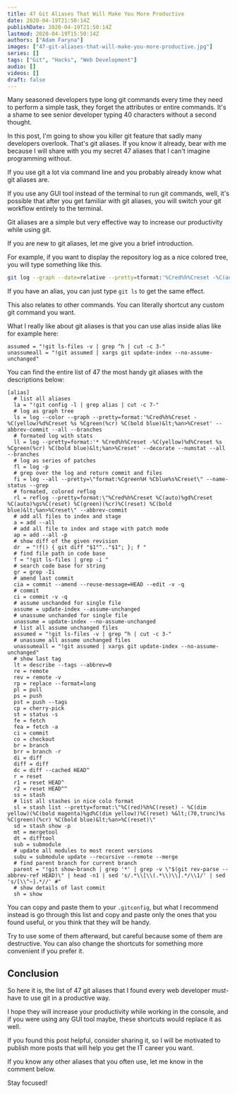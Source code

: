 ```yaml
---
title: 47 Git Aliases That Will Make You More Productive
date: 2020-04-19T21:50:14Z
publishDate: 2020-04-19T21:50:14Z
lastmod: 2020-04-19T15:50:14Z
authors: ["Adam Faryna"]
images: ["47-git-aliases-that-will-make-you-more-productive.jpg"]
series: []
tags: ["Git", "Hacks", "Web Development"]
audio: []
videos: []
draft: false
---
```


Many seasoned developers type long git commands every time they need to perform a simple task, they forget the attributes or entire commands. It's a shame to see senior developer typing 40 characters without a second thought.

In this post, I'm going to show you killer git feature that sadly many developers overlook. That's git aliases. If you know it already, bear with me because I will share with you my secret 47 aliases that I can't imagine programming without.

If you use git a lot via command line and you probably already know what git aliases are.

If you use any GUI tool instead of the terminal to run git commands, well, it's possible that after you get familiar with git aliases, you will switch your git workflow entirely to the terminal.

Git aliases are a simple but very effective way to increase our productivity while using git.

If you are new to git aliases, let me give you a brief introduction.

For example, if you want to display the repository log as a nice colored tree, you will type something like this.

```bash
git log --graph --date=relative --pretty=tformat:'%Cred%h%Creset -%C(auto)%d%Creset %s %Cgreen(%an %ad)%Creset'
```

If you have an alias, you can just type `git ls` to get the same effect.

This also relates to other commands. You can literally shortcut any custom git command you want.

What I really like about git aliases is that you can use alias inside alias like for example here:

```gitconfig
assumed = "!git ls-files -v | grep ^h | cut -c 3-"
unassumeall = "!git assumed | xargs git update-index --no-assume-unchanged"
```

You can find the entire list of 47 the most handy git aliases with the descriptions below:

```gitconfig
[alias]
  # list all aliases
  la = "!git config -l | grep alias | cut -c 7-"
  # log as graph tree
  ls = log --color --graph --pretty=format:'%Cred%h%Creset -%C(yellow)%d%Creset %s %Cgreen(%cr) %C(bold blue)&lt;%an>%Creset' --abbrev-commit --all --branches
  # formated log with stats
  ll = log --pretty=format:'* %Cred%h%Creset -%C(yellow)%d%Creset %s %Cgreen(%cr) %C(bold blue)&lt;%an>%Creset' --decorate --numstat --all --branches
  # log as series of patches
  fl = log -p
  # grep over the log and return commit and files
  fi = log --all --pretty=\"format:%Cgreen%H %Cblue%s%Creset\" --name-status --grep
  # formated, colored reflog
  rl = reflog --pretty=format:\"%Cred%h%Creset %C(auto)%gd%Creset %C(auto)%gs%C(reset) %C(green)(%cr)%C(reset) %C(bold blue)&lt;%an>%Creset\" --abbrev-commit
  # add all files to index and stage
  a = add --all
  # add all file to index and stage with patch mode
  ap = add --all -p
  # show diff of the given revision
  dr  = "!f() { git diff "$1"^.."$1"; }; f "
  # find file path in code base
  f = "!git ls-files | grep -i "
  # search code base for string
  gr = grep -Ii
  # amend last commit
  cia = commit --amend --reuse-message=HEAD --edit -v -q
  # commit
  ci = commit -v -q
  # assume unchanded for single file
  assume = update-index --assume-unchanged
  # unassume unchanded for single file
  unassume = update-index --no-assume-unchanged
  # list all assume unchanged files
  assumed = "!git ls-files -v | grep ^h | cut -c 3-"
  # unassume all assume unchanged files
  unassumeall = "!git assumed | xargs git update-index --no-assume-unchanged"
  # show last tag
  lt = describe --tags --abbrev=0
  re = remote
  rev = remote -v
  rp = replace --format=long
  pl = pull
  ps = push
  pst = push --tags
  cp = cherry-pick
  st = status -s
  fe = fetch
  fea = fetch -a
  ci = commit
  co = checkout
  br = branch
  brr = branch -r
  di = diff
  diff = diff
  dc = diff --cached HEAD^
  r = reset
  r1 = reset HEAD^
  r2 = reset HEAD^^
  ss = stash
  # list all stashes in nice colo format
  sl = stash list --pretty=format:\"%C(red)%h%C(reset) - %C(dim yellow)(%C(bold magenta)%gd%C(dim yellow))%C(reset) %&lt;(70,trunc)%s %C(green)(%cr) %C(bold blue)&lt;%an>%C(reset)\"
  sd = stash show -p
  mt = mergetool
  dt = difftool
  sub = submodule
  # update all modules to most recent versions
  subu = submodule update --recursive --remote --merge
  # find parent branch for current branch
  parent = "!git show-branch | grep '*' | grep -v \"$(git rev-parse --abbrev-ref HEAD)\" | head -n1 | sed 's/.*\\[\\(.*\\)\\].*/\\1/' | sed 's/[\\^~].*//' #"
  # show details of last commit
  sh = show
```

You can copy and paste them to your `.gitconfig`, but what I recommend instead is go through this list and copy and paste only the ones that you found useful, or you think that they will be handy.

Try to use some of them afterward, but careful because some of them are destructive. You can also change the shortcuts for something more convenient if you prefer it.

## Conclusion

So here it is, the list of 47 git aliases that I found every web developer must-have to use git in a productive way.

I hope they will increase your productivity while working in the console, and if you were using any GUI tool maybe, these shortcuts would replace it as well.

If you found this post helpful, consider sharing it, so I will be motivated to publish more posts that will help you get the IT career you want.

If you know any other aliases that you often use, let me know in the comment below.

Stay focused!
